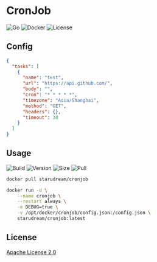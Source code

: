 # CronJob

![Go](https://github.com/starudream/cronjob/workflows/Go/badge.svg)
![Docker](https://github.com/starudream/cronjob/workflows/Docker/badge.svg)
![License](https://img.shields.io/badge/License-Apache%20License%202.0-blue)

## Config

```json
{
  "tasks": [
    {
      "name": "test",
      "url": "https://api.github.com/",
      "body": "",
      "cron": "* * * * *",
      "timezone": "Asia/Shanghai",
      "method": "GET",
      "headers": {},
      "timeout": 30
    }
  ]
}
```

## Usage

![Build](https://img.shields.io/docker/cloud/build/starudream/cronjob)
![Version](https://img.shields.io/docker/v/starudream/cronjob)
![Size](https://img.shields.io/docker/image-size/starudream/cronjob/latest)
![Pull](https://img.shields.io/docker/pulls/starudream/cronjob)

```bash
docker pull starudream/cronjob
```

```bash
docker run -d \
    --name cronjob \
    --restart always \
    -e DEBUG=true \
    -v /opt/docker/cronjob/config.json:/config.json \
    starudream/cronjob:latest
```

## License

[Apache License 2.0](./LICENSE)
